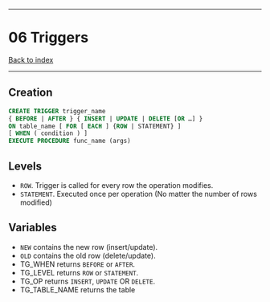 
---
# 06 Triggers

[Back to index](../../index.md)

---
## Creation
```sql
CREATE TRIGGER trigger_name 
{ BEFORE | AFTER } { INSERT | UPDATE | DELETE [OR …] }
ON table_name [ FOR [ EACH ] {ROW | STATEMENT} ]
[ WHEN ( condition ) ]
EXECUTE PROCEDURE func_name (args)
```

## Levels
- `ROW`. Trigger is called for every row the operation modifies.
- `STATEMENT`. Executed once per operation
	(No matter the number of rows modified)
## Variables
- `NEW` contains the new row (insert/update).
- `OLD` contains the old row (delete/update).
- TG_WHEN returns `BEFORE` or `AFTER`.
- TG_LEVEL returns `ROW` or `STATEMENT`.
- TG_OP returns `INSERT`, `UPDATE` OR `DELETE`.
- TG_TABLE_NAME returns the table